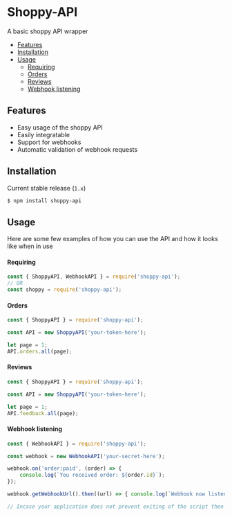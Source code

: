 # Shoppy-API
A basic shoppy API wrapper

<!-- TOC -->

- [Features](#features)
- [Installation](#installation)
- [Usage](#usage)
    - [Requiring](#requiring)
    - [Orders](#orders)
    - [Reviews](#reviews)
    - [Webhook listening](#webhook-listening)

<!-- TOC -->

## Features
- Easy usage of the shoppy API
- Easily integratable
- Support for webhooks
- Automatic validation of webhook requests

## Installation
Current stable release (`1.x`)

```sh
$ npm install shoppy-api
```

## Usage

Here are some few examples of how you can use the API and how it looks like when in use

#### Requiring
```js
const { ShoppyAPI, WebhookAPI } = require('shoppy-api');
// OR
const shoppy = require('shoppy-api');
```

#### Orders
```js
const { ShoppyAPI } = require('shoppy-api');

const API = new ShoppyAPI('your-token-here');

let page = 1;
API.orders.all(page);
```

#### Reviews
```js
const { ShoppyAPI } = require('shoppy-api');

const API = new ShoppyAPI('your-token-here');

let page = 1;
API.feedback.all(page);
```

#### Webhook listening
```js
const { WebhookAPI } = require('shoppy-api');

const webhook = new WebhookAPI('your-secret-here');

webhook.on('order:paid', (order) => {
	console.log(`You received order: ${order.id}`);
});

webhook.getWebhookUrl().then((url) => { console.log(`Webhook now listening on ${url}`) });

// Incase your application does not prevent exiting of the script then you can add `process.stdin.resume();` here
```
